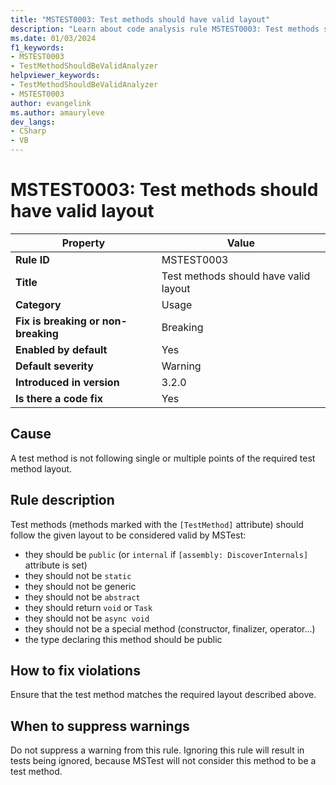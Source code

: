 ```yaml
---
title: "MSTEST0003: Test methods should have valid layout"
description: "Learn about code analysis rule MSTEST0003: Test methods should have valid layout"
ms.date: 01/03/2024
f1_keywords:
- MSTEST0003
- TestMethodShouldBeValidAnalyzer
helpviewer_keywords:
- TestMethodShouldBeValidAnalyzer
- MSTEST0003
author: evangelink
ms.author: amauryleve
dev_langs:
- CSharp
- VB
---
```

# MSTEST0003: Test methods should have valid layout

| Property                            | Value                                              |
|-------------------------------------|----------------------------------------------------|
| **Rule ID**                         | MSTEST0003                                         |
| **Title**                           | Test methods should have valid layout              |
| **Category**                        | Usage                                              |
| **Fix is breaking or non-breaking** | Breaking                                           |
| **Enabled by default**              | Yes                                                |
| **Default severity**                | Warning                                            |
| **Introduced in version**           | 3.2.0                                              |
| **Is there a code fix**             | Yes                                                |

## Cause

A test method is not following single or multiple points of the required test method layout.

## Rule description

Test methods (methods marked with the `[TestMethod]` attribute) should follow the given layout to be considered valid by MSTest:

- they should be `public` (or `internal` if `[assembly: DiscoverInternals]` attribute is set)
- they should not be `static`
- they should not be generic
- they should not be `abstract`
- they should return `void` or `Task`
- they should not be `async void`
- they should not be a special method (constructor, finalizer, operator...)
- the type declaring this method should be public

## How to fix violations

Ensure that the test method matches the required layout described above.

## When to suppress warnings

Do not suppress a warning from this rule. Ignoring this rule will result in tests being ignored, because MSTest will not consider this method to be a test method.
